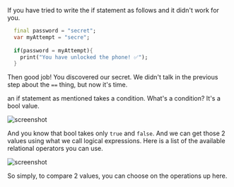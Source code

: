 
If you have tried to write the if statement as follows and it didn't work for you.

```dart
  final password = "secret";
  var myAttempt = "secre";
  
  if(password = myAttempt){
    print("You have unlocked the phone! ✅");
  }
```

Then good job! You discovered our secret. We didn't talk in the previous step about the `==` thing, but now it's time. 

an if statement as mentioned takes a condition. What's a condition? It's a bool value. 		 

![screenshot](https://lh5.googleusercontent.com/uvxGtE7DW-FmSLrR2Rbv4bLj9xcpUVGA3CFQH7TBCC3JwXRZfNxvXj1dUUaowHamal08b8JTWGhQaL_3iiOIYwe9tX6elf8-CqW8zphzieS-4UjLOUP9mLJpaXRuP7omXw6xRBlG)


And you know that bool takes only `true` and `false`. And we can get those 2 values using what we call logical expressions. Here is a list of the available relational operators you can use. 

![screenshot](https://user-images.githubusercontent.com/24327781/142019270-68287e05-4c02-4418-8779-0675a2bab426.png)


So simply, to compare 2 values, you can choose on the operations up here.







































